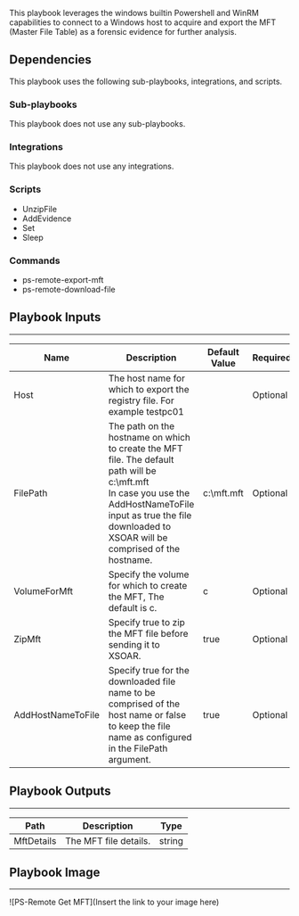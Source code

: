 This playbook leverages the windows builtin Powershell and WinRM capabilities to connect to a Windows host to acquire and export the MFT (Master File Table) as a forensic evidence for further analysis.

## Dependencies
This playbook uses the following sub-playbooks, integrations, and scripts.

### Sub-playbooks
This playbook does not use any sub-playbooks.

### Integrations
This playbook does not use any integrations.

### Scripts
* UnzipFile
* AddEvidence
* Set
* Sleep

### Commands
* ps-remote-export-mft
* ps-remote-download-file

## Playbook Inputs
---

| **Name** | **Description** | **Default Value** | **Required** |
| --- | --- | --- | --- |
| Host | The host name for which to export the registry file. For example testpc01 |  | Optional |
| FilePath | The path on the hostname on which to create the MFT file. The default path will be c:\\mft.mft<br/>In case you use the AddHostNameToFile input as true the file downloaded to XSOAR will be comprised of the hostname. | c:\mft.mft | Optional |
| VolumeForMft | Specify the volume for which to create the MFT, The default is c.<br/> | c | Optional |
| ZipMft | Specify true to zip the MFT file before sending it to XSOAR. | true | Optional |
| AddHostNameToFile | Specify true for the downloaded file name to be comprised of the host name or false  to keep the file name as configured in the FilePath argument. | true | Optional |

## Playbook Outputs
---

| **Path** | **Description** | **Type** |
| --- | --- | --- |
| MftDetails | The MFT file details. | string |

## Playbook Image
---
![PS-Remote Get MFT](Insert the link to your image here)